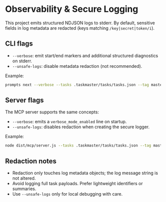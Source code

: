 # Observability & Secure Logging

This project emits structured NDJSON logs to stderr. By default, sensitive fields in log metadata are redacted (keys matching `/key|secret|token/i`).

## CLI flags

- `--verbose`: emit start/end markers and additional structured diagnostics on stderr.
- `--unsafe-logs`: disable metadata redaction (not recommended).

Example:

```bash
prompts next --verbose --tasks .taskmaster/tasks/tasks.json --tag master
```

## Server flags

The MCP server supports the same concepts:

- `--verbose`: emits a `verbose_mode_enabled` line on startup.
- `--unsafe-logs`: disables redaction when creating the secure logger.

Example:

```bash
node dist/mcp/server.js --tasks .taskmaster/tasks/tasks.json --tag master --verbose
```

## Redaction notes

- Redaction only touches log metadata objects; the log message string is not altered.
- Avoid logging full task payloads. Prefer lightweight identifiers or summaries.
- Use `--unsafe-logs` only for local debugging with care.

